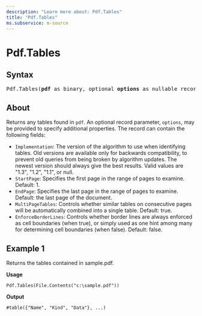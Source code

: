 ```yaml
---
description: "Learn more about: Pdf.Tables"
title: "Pdf.Tables"
ms.subservice: m-source
---
```

# Pdf.Tables

## Syntax

<pre>
Pdf.Tables(<b>pdf</b> as binary, optional <b>options</b> as nullable record) as table
</pre>
  
## About

Returns any tables found in `pdf`. An optional record parameter, `options`, may be provided to specify additional properties. The record can contain the following fields:

* `Implementation`: The version of the algorithm to use when identifying tables. Old versions are available only for backwards compatibility, to prevent old queries from being broken by algorithm updates. The newest version should always give the best results. Valid values are "1.3", "1.2", "1.1", or null.
* `StartPage`: Specifies the first page in the range of pages to examine. Default: 1.
* `EndPage`: Specifies the last page in the range of pages to examine. Default: the last page of the document.
* `MultiPageTables`: Controls whether similar tables on consecutive pages will be automatically combined into a single table. Default: true.
* `EnforceBorderLines`: Controls whether border lines are always enforced as cell boundaries (when true), or simply used as one hint among many for determining cell boundaries (when false). Default: false.

## Example 1

Returns the tables contained in sample.pdf.

**Usage**

```powerquery-m
Pdf.Tables(File.Contents("c:\sample.pdf"))
```

**Output**

```powerquery-m
#table({"Name", "Kind", "Data"}, ...)
```
